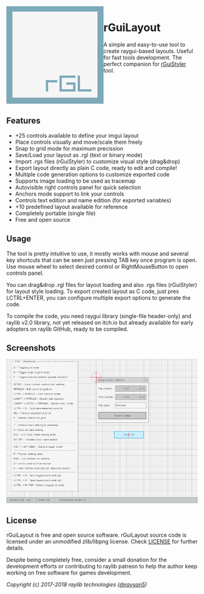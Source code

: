 <img align="left" src="logo/rguilayout_256x256.png" width=256>

# rGuiLayout
A simple and easy-to-use tool to create raygui-based layouts. Useful for fast tools development. The perfect companion for [rGuiStyler]() tool.

<br>
<br>
<br>
<br>

## Features

 - +25 controls available to define your imgui layout
 - Place controls visually and move/scale them freely
 - Snap to grid mode for maximum precission
 - Save/Load your layout as .rgl (text or binary mode)
 - Import .rgs files (rGuiStyler) to customize visual style (drag&drop)
 - Export layout directly as plain C code, ready to edit and compile!
 - Multiple code generation options to customize exported code
 - Supports image loading to be used as tracemap
 - Autovisible right controls panel for quick selection
 - Anchors mode support to link your controls
 - Controls text edition and name edition (for exported variables)
 - +10 predefined layout available for reference
 - Completely portable (single file)
 - Free and open source
 
## Usage
The tool is pretty intuitive to use, it mostly works with mouse and several key shortcuts that can be seen just pressing TAB key once program is open. Use mouse wheel to select desired control or RightMouseButton to open controls panel.

You can drag&drop .rgl files for layout loading and also .rgs files (rGuiStyler) for layout style loading. To export created layout as C code, just pres LCTRL+ENTER, you can configure multiple export options to generate the code.

To compile the code, you need raygui library (single-file header-only) and raylib v2.0 library, not yet released on itch.io but already available for early adopters on raylib GitHub, ready to be compiled.
 
## Screenshots

![rGuiLayout](screenshots/screenshot000.png)

## License

rGuiLayout is free and  open source software. rGuiLayout source code is licensed under an unmodified zlib/libpng license. Check [LICENSE](LICENSE) for further details.

Despite being completely free, consider a small donation for the development efforts or contributing to raylib patreon to help the author keep working on free software for games development.

*Copyright (c) 2017-2018 raylib technologies ([@raysan5](https://twitter.com/raysan5))*

